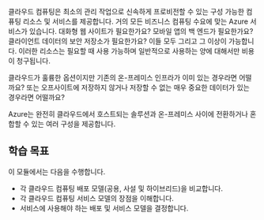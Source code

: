 클라우드 컴퓨팅은 최소의 관리 작업으로 신속하게 프로비전할 수 있는 구성 가능한 컴퓨팅 리소스 및 서비스를 제공합니다. 거의 모든 비즈니스 컴퓨팅 수요에 맞는 Azure 서비스가 있습니다. 대화형 웹 사이트가 필요한가요? 모바일 앱의 백 엔드가 필요한가요? 클라이언트 데이터의 보안 저장소가 필요한가요? 이들 모두 그리고 그 이상이 가능합니다. 이러한 리소스는 필요할 때 사용 가능하며 일반적으로 사용하는 양에 대해서만 비용이 청구됩니다.

클라우드가 훌륭한 옵션이지만 기존의 온-프레미스 인프라가 이미 있는 경우라면 어떨까요? 또는 오프사이트에 저장하지 않거나 저장할 수 없는 매우 중요한 데이터가 있는 경우라면 어떨까요?

Azure는 완전히 클라우드에서 호스트되는 솔루션과 온-프레미스 사이에 전환하거나 혼합할 수 있는 여러 구성을 제공합니다.

## <a name="learning-objectives"></a>학습 목표
이 모듈에서는 다음을 수행합니다.

- 각 클라우드 컴퓨팅 배포 모델(공용, 사설 및 하이브리드)을 비교합니다.
- 각 클라우드 컴퓨팅 서비스 모델의 장점을 이해합니다.
- 서비스에 사용해야 하는 배포 및 서비스 모델을 결정합니다.
